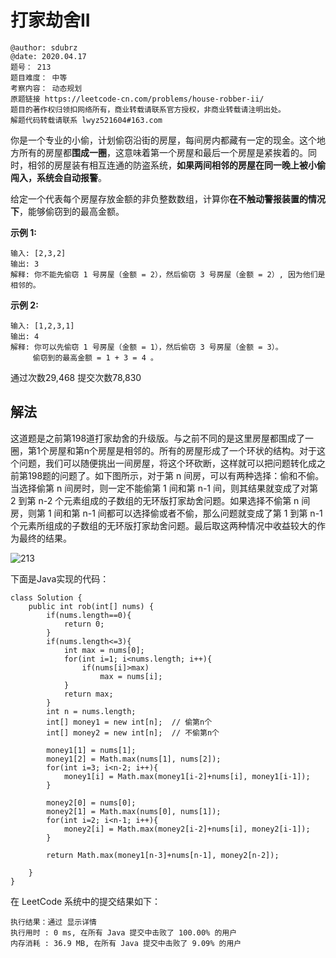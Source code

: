 # 打家劫舍II

```
@author: sdubrz
@date: 2020.04.17
题号： 213
题目难度： 中等
考察内容： 动态规划
原题链接 https://leetcode-cn.com/problems/house-robber-ii/
题目的著作权归领扣网络所有，商业转载请联系官方授权，非商业转载请注明出处。
解题代码转载请联系 lwyz521604#163.com
```

你是一个专业的小偷，计划偷窃沿街的房屋，每间房内都藏有一定的现金。这个地方所有的房屋都**围成一圈**，这意味着第一个房屋和最后一个房屋是紧挨着的。同时，相邻的房屋装有相互连通的防盗系统，**如果两间相邻的房屋在同一晚上被小偷闯入，系统会自动报警**。

给定一个代表每个房屋存放金额的非负整数数组，计算你**在不触动警报装置的情况下**，能够偷窃到的最高金额。

**示例 1:**

```
输入: [2,3,2]
输出: 3
解释: 你不能先偷窃 1 号房屋（金额 = 2），然后偷窃 3 号房屋（金额 = 2）, 因为他们是相邻的。
```

**示例 2:**

```
输入: [1,2,3,1]
输出: 4
解释: 你可以先偷窃 1 号房屋（金额 = 1），然后偷窃 3 号房屋（金额 = 3）。
     偷窃到的最高金额 = 1 + 3 = 4 。
```

通过次数29,468 提交次数78,830

## 解法

这道题是之前第198道打家劫舍的升级版。与之前不同的是这里房屋都围成了一圈，第1个房屋和第n个房屋是相邻的。所有的房屋形成了一个环状的结构。对于这个问题，我们可以随便挑出一间房屋，将这个环砍断，这样就可以把问题转化成之前第198题的问题了。如下图所示，对于第 n 间房，可以有两种选择：偷和不偷。当选择偷第 n 间房时，则一定不能偷第 1 间和第 n-1 间，则其结果就变成了对第 2 到第 n-2 个元素组成的子数组的无环版打家劫舍问题。如果选择不偷第 n 间房，则第 1 间和第 n-1 间都可以选择偷或者不偷，那么问题就变成了第 1 到第 n-1 个元素所组成的子数组的无环版打家劫舍问题。最后取这两种情况中收益较大的作为最终的结果。

![213](/images/213.png)

下面是Java实现的代码：

```
class Solution {
    public int rob(int[] nums) {
        if(nums.length==0){
            return 0;
        }
        if(nums.length<=3){
            int max = nums[0];
            for(int i=1; i<nums.length; i++){
                if(nums[i]>max)
                    max = nums[i];
            }
            return max;
        }
        int n = nums.length;
        int[] money1 = new int[n];  // 偷第n个
        int[] money2 = new int[n];  // 不偷第n个

        money1[1] = nums[1];
        money1[2] = Math.max(nums[1], nums[2]);
        for(int i=3; i<n-2; i++){
            money1[i] = Math.max(money1[i-2]+nums[i], money1[i-1]);
        }

        money2[0] = nums[0];
        money2[1] = Math.max(nums[0], nums[1]);
        for(int i=2; i<n-1; i++){
            money2[i] = Math.max(money2[i-2]+nums[i], money2[i-1]);
        }

        return Math.max(money1[n-3]+nums[n-1], money2[n-2]);
        
    }
}
```

在 LeetCode 系统中的提交结果如下：

```
执行结果：通过 显示详情
执行用时 : 0 ms, 在所有 Java 提交中击败了 100.00% 的用户
内存消耗 : 36.9 MB, 在所有 Java 提交中击败了 9.09% 的用户
```